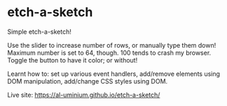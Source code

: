 # etch-a-sketch

Simple etch-a-sketch!

Use the slider to increase number of rows, or manually type them down! Maximum number is set to 64, though. 100 tends to crash my browser. 
Toggle the button to have it color; or without!

Learnt how to: set up various event handlers, add/remove elements using DOM manipulation, add/change CSS styles using DOM. 

Live site: https://al-uminium.github.io/etch-a-sketch/
